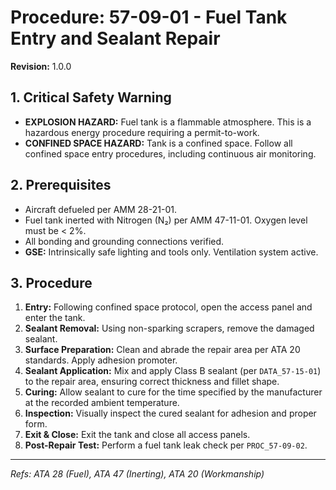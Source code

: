 # Procedure: 57-09-01 - Fuel Tank Entry and Sealant Repair
**Revision:** 1.0.0

## 1. Critical Safety Warning
- **EXPLOSION HAZARD:** Fuel tank is a flammable atmosphere. This is a hazardous energy procedure requiring a permit-to-work.
- **CONFINED SPACE HAZARD:** Tank is a confined space. Follow all confined space entry procedures, including continuous air monitoring.

## 2. Prerequisites
- Aircraft defueled per AMM 28-21-01.
- Fuel tank inerted with Nitrogen (N₂) per AMM 47-11-01. Oxygen level must be < 2%.
- All bonding and grounding connections verified.
- **GSE:** Intrinsically safe lighting and tools only. Ventilation system active.

## 3. Procedure
1.  **Entry:** Following confined space protocol, open the access panel and enter the tank.
2.  **Sealant Removal:** Using non-sparking scrapers, remove the damaged sealant.
3.  **Surface Preparation:** Clean and abrade the repair area per ATA 20 standards. Apply adhesion promoter.
4.  **Sealant Application:** Mix and apply Class B sealant (per `DATA_57-15-01`) to the repair area, ensuring correct thickness and fillet shape.
5.  **Curing:** Allow sealant to cure for the time specified by the manufacturer at the recorded ambient temperature.
6.  **Inspection:** Visually inspect the cured sealant for adhesion and proper form.
7.  **Exit & Close:** Exit the tank and close all access panels.
8.  **Post-Repair Test:** Perform a fuel tank leak check per `PROC_57-09-02`.

---
*Refs: ATA 28 (Fuel), ATA 47 (Inerting), ATA 20 (Workmanship)*
